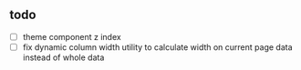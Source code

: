 ## todo

- [ ] theme component z index
- [ ] fix dynamic column width utility to calculate width on current page data instead of whole data